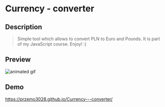 # Currency - converter

## Description
>Simple tool which allows to convert PLN to Euro and Pounds.
>It is part of my JavaScript course.
>Enjoy! :)

## Preview
![animated gif](https://github.com/Przemo3028/Currency---converter/blob/main/images/animatedGIF.gif?raw=true)

## Demo
https://przemo3028.github.io/Currency---converter/
